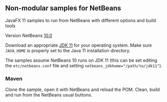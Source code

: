 ## Non-modular samples for NetBeans

JavaFX 11 samples to run from NetBeans with different options and build tools

Version NetBeans [10.0](https://netbeans.apache.org/download/nb100/nb100.html)

Download an appropriate [JDK 11](https://jdk.java.net/11/) for your operating system. Make sure `JAVA_HOME` 
is properly set to the Java 11 installation directory. 

The samples assume NetBeans 10 runs on JDK 11 (this can be set editing the `etc/netbeans.conf` file
and setting `netbeans_jdkhome="/path/to/jdk11"`).

### Maven

Clone the sample, open it with NetBeans and reload the POM. Clean, build and run
from the NetBeans usual buttons.
